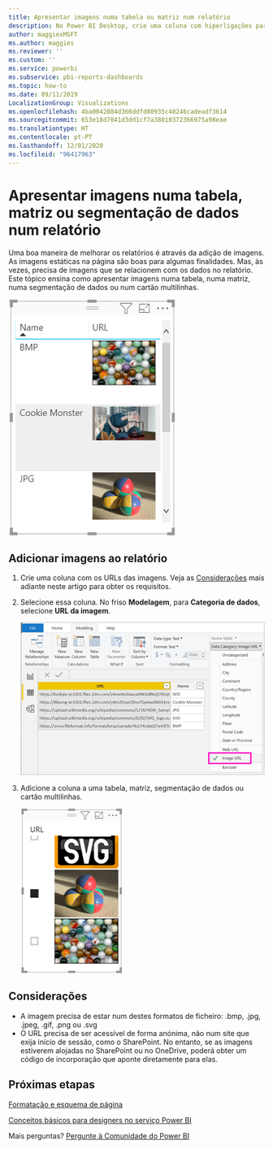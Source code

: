 ```yaml
---
title: Apresentar imagens numa tabela ou matriz num relatório
description: No Power BI Desktop, crie uma coluna com hiperligações para as imagens. Em seguida, no Power BI Desktop ou no serviço Power BI, adicione estas hiperligações a uma tabela, matriz, segmentação de dados ou cartão multilinhas do relatório para apresentar a imagem.
author: maggiesMSFT
ms.author: maggies
ms.reviewer: ''
ms.custom: ''
ms.service: powerbi
ms.subservice: pbi-reports-dashboards
ms.topic: how-to
ms.date: 09/11/2019
LocalizationGroup: Visualizations
ms.openlocfilehash: 4ba0042804d366ddfd80935c48246cadeadf3614
ms.sourcegitcommit: 653e18d7041d3dd1cf7a38010372366975a98eae
ms.translationtype: HT
ms.contentlocale: pt-PT
ms.lasthandoff: 12/01/2020
ms.locfileid: "96417963"
---
```

# <a name="display-images-in-a-table-matrix-or-slicer-in-a-report"></a>Apresentar imagens numa tabela, matriz ou segmentação de dados num relatório

Uma boa maneira de melhorar os relatórios é através da adição de imagens. As imagens estáticas na página são boas para algumas finalidades. Mas, às vezes, precisa de imagens que se relacionem com os dados no relatório. Este tópico ensina como apresentar imagens numa tabela, numa matriz, numa segmentação de dados ou num cartão multilinhas. 

![Imagens de URL numa tabela](media/power-bi-images-tables/power-bi-url-images-table.png)

## <a name="add-images-to-your-report"></a>Adicionar imagens ao relatório

1. Crie uma coluna com os URLs das imagens. Veja as [Considerações](#considerations) mais adiante neste artigo para obter os requisitos.

1. Selecione essa coluna. No friso **Modelagem**, para **Categoria de dados**, selecione **URL da imagem**.

    ![Definir a Categoria de dados como o URL da imagem](media/power-bi-images-tables/power-bi-set-url-image.png)

1. Adicione a coluna a uma tabela, matriz, segmentação de dados ou cartão multilinhas.

    ![Segmentação de dados com imagens](media/power-bi-images-tables/power-bi-url-images-slicer.png)

## <a name="considerations"></a>Considerações

- A imagem precisa de estar num destes formatos de ficheiro: .bmp, .jpg, .jpeg, .gif, .png ou .svg
- O URL precisa de ser acessível de forma anónima, não num site que exija início de sessão, como o SharePoint. No entanto, se as imagens estiverem alojadas no SharePoint ou no OneDrive, poderá obter um código de incorporação que aponte diretamente para elas. 


## <a name="next-steps"></a>Próximas etapas

[Formatação e esquema de página](/learn/modules/visuals-in-power-bi/12-formatting)

[Conceitos básicos para designers no serviço Power BI](../fundamentals/service-basic-concepts.md)

Mais perguntas? [Pergunte à Comunidade do Power BI](https://community.powerbi.com/)
